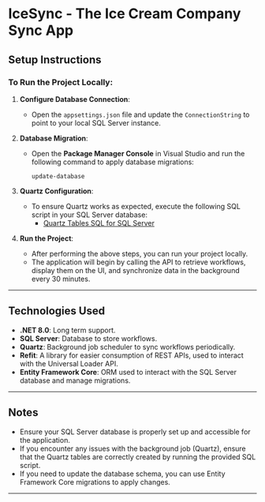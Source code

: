# IceSync - The Ice Cream Company Sync App

## Setup Instructions

### To Run the Project Locally:

1. **Configure Database Connection**:
    - Open the `appsettings.json` file and update the `ConnectionString` to point to your local SQL Server instance.

2. **Database Migration**:
    - Open the **Package Manager Console** in Visual Studio and run the following command to apply database migrations:
      ```
      update-database
      ```

3. **Quartz Configuration**:
    - To ensure Quartz works as expected, execute the following SQL script in your SQL Server database:
      - [Quartz Tables SQL for SQL Server](https://github.com/quartznet/quartznet/blob/main/database/tables/tables_sqlServer.sql)

4. **Run the Project**:
    - After performing the above steps, you can run your project locally.
    - The application will begin by calling the API to retrieve workflows, display them on the UI, and synchronize data in the background every 30 minutes.

---

## Technologies Used

- **.NET 8.0**: Long term support.
- **SQL Server**: Database to store workflows.
- **Quartz**: Background job scheduler to sync workflows periodically.
- **Refit**: A library for easier consumption of REST APIs, used to interact with the Universal Loader API.
- **Entity Framework Core**: ORM used to interact with the SQL Server database and manage migrations.

---

## Notes

- Ensure your SQL Server database is properly set up and accessible for the application.
- If you encounter any issues with the background job (Quartz), ensure that the Quartz tables are correctly created by running the provided SQL script.
- If you need to update the database schema, you can use Entity Framework Core migrations to apply changes.

---
